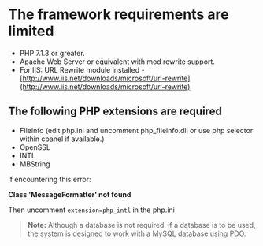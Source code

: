 # The framework requirements are limited

- PHP 7.1.3 or greater.
- Apache Web Server or equivalent with mod rewrite support.
- For IIS: URL Rewrite module installed - [http://www.iis.net/downloads/microsoft/url-rewrite](http://www.iis.net/downloads/microsoft/url-rewrite)

## The following PHP extensions are required

- Fileinfo (edit php.ini and uncomment php_fileinfo.dll or use php selector within cpanel if available.)
- OpenSSL
- INTL
- MBString

if encountering this error:

**Class 'MessageFormatter' not found**

Then uncomment `extension=php_intl` in the php.ini

> **Note:** Although a database is not required, if a database is to be used, the system is designed to work with a MySQL database using PDO.
